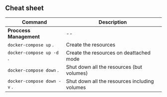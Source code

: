 
## Cheat sheet ##
| Command | Description |
| --- | --- |
| **Proccess Management** |--
| `docker-compose up` . | Create the resources |
| `docker-compose up -d` . | Create the resources on deattached mode |
| `docker-compose down` . | Shut down all the resources (but volumes) |
| `docker-compose down -v` . | Shut down all the resources including volumes |